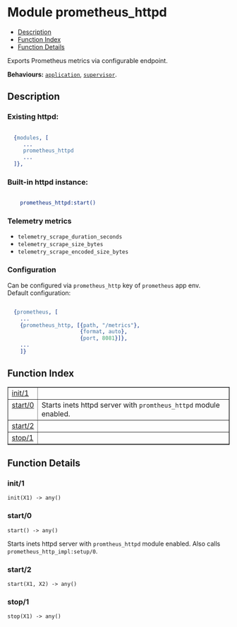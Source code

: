 

# Module prometheus_httpd #
* [Description](#description)
* [Function Index](#index)
* [Function Details](#functions)

Exports Prometheus metrics via configurable endpoint.

__Behaviours:__ [`application`](application.md), [`supervisor`](supervisor.md).

<a name="description"></a>

## Description ##
### Existing httpd:<br />

```erlang

  {modules, [
     ...
     prometheus_httpd
     ...
  ]},
```

### Built-in httpd instance:<br />

```erlang

    prometheus_httpd:start()
```

### Telemetry metrics

- `telemetry_scrape_duration_seconds`
- `telemetry_scrape_size_bytes`
- `telemetry_scrape_encoded_size_bytes`

### Configuration
Can be configured via `prometheus_http` key of `prometheus` app env.<br />
Default configuration:

```erlang

  {prometheus, [
    ...
    {prometheus_http, [{path, "/metrics"},
                       {format, auto},
                       {port, 8081}]},
    ...
    ]}
```
<a name="index"></a>

## Function Index ##


<table width="100%" border="1" cellspacing="0" cellpadding="2" summary="function index"><tr><td valign="top"><a href="#init-1">init/1</a></td><td></td></tr><tr><td valign="top"><a href="#start-0">start/0</a></td><td>
Starts inets httpd server with <code>promtheus_httpd</code> module enabled.</td></tr><tr><td valign="top"><a href="#start-2">start/2</a></td><td></td></tr><tr><td valign="top"><a href="#stop-1">stop/1</a></td><td></td></tr></table>


<a name="functions"></a>

## Function Details ##

<a name="init-1"></a>

### init/1 ###

`init(X1) -> any()`

<a name="start-0"></a>

### start/0 ###

`start() -> any()`

Starts inets httpd server with `promtheus_httpd` module enabled.
Also calls `prometheus_http_impl:setup/0`.

<a name="start-2"></a>

### start/2 ###

`start(X1, X2) -> any()`

<a name="stop-1"></a>

### stop/1 ###

`stop(X1) -> any()`

